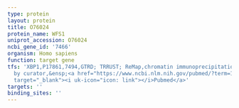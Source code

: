 ```yaml
---
type: protein
layout: protein
title: O76024
protein_name: WFS1
uniprot_accession: O76024
ncbi_gene_id: '7466'
organism: Homo sapiens
function: target gene
tfs: 'XBP1,P17861,7494,GTRD; TRRUST; ReMap,chromatin immunoprecipitation assay; inferred
  by curator,&ensp;<a href="https://www.ncbi.nlm.nih.gov/pubmed/?term=16539657%5Buid%5D"
  target="_blank"><i uk-icon="icon: link"></i>Pubmed</a>'
targets: ''
binding_sites: ''
---
```

